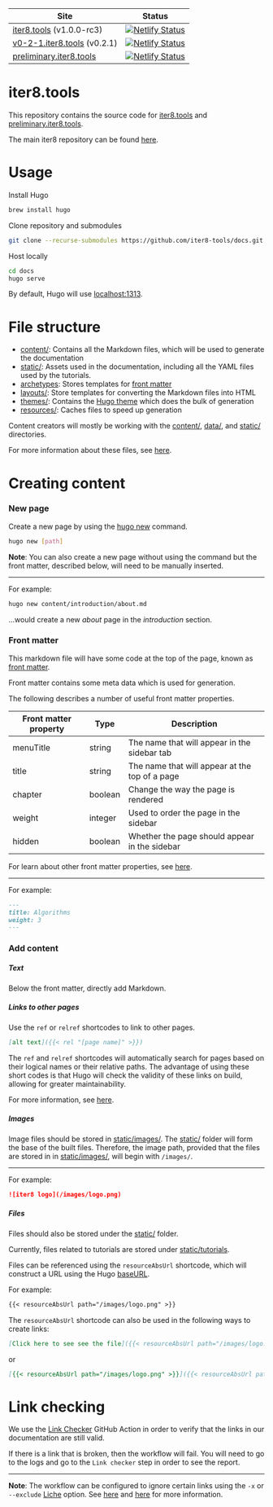 | Site | Status
|------|-------
| [iter8.tools](https://iter8.tools) (v1.0.0-rc3) | [![Netlify Status](https://api.netlify.com/api/v1/badges/5e3faba2-d2ae-4252-b829-b9cb639bc5df/deploy-status)](https://app.netlify.com/sites/iter8/deploys)
| [v0-2-1.iter8.tools](https://v0-2-1.iter8.tools) (v0.2.1) | [![Netlify Status](https://api.netlify.com/api/v1/badges/2cf9563c-c421-4f95-9f95-962d1920abc7/deploy-status)](https://app.netlify.com/sites/vigilant-euler-f4a765/deploys)
| [preliminary.iter8.tools](https://preliminary.iter8.tools) | [![Netlify Status](https://api.netlify.com/api/v1/badges/8e53cd9b-0cf4-4b3b-8db6-dee596b99bf1/deploy-status)](https://app.netlify.com/sites/preliminary-iter8/deploys)

# iter8.tools

This repository contains the source code for [iter8.tools](https://iter8.tools) and
[preliminary.iter8.tools](https://preliminary.iter8.tools).

The main iter8 repository can be found [here](https://github.com/iter8-tools/iter8).

# Usage

Install Hugo

```bash
brew install hugo
```

Clone repository and submodules

```bash
git clone --recurse-submodules https://github.com/iter8-tools/docs.git
```

Host locally

```bash
cd docs
hugo serve
```

By default, Hugo will use [localhost:1313](localhost:1313).

# File structure

* [content/](content/): Contains all the Markdown files, which will be used to generate the documentation
* [static/](static/): Assets used in the documentation, including all the YAML files used by the tutorials.
* [archetypes](archetypes): Stores templates for [front matter](https://gohugo.io/content-management/front-matter/)
* [layouts/](layouts): Store templates for converting the Markdown files into HTML
* [themes/](themes): Contains the [Hugo theme](https://themes.gohugo.io/) which does the bulk of generation
* [resources/](resources): Caches files to speed up generation

Content creators will mostly be working with the [content/](content/), [data/](data/), and [static/](static/) directories.

For more information about these files, see [here](https://gohugo.io/getting-started/directory-structure/).

# Creating content

### New page

Create a new page by using the [hugo new](https://gohugo.io/commands/hugo_new/) command.

```bash
hugo new [path]
```

**Note**: You can also create a new page without using the command but the front matter, described below, will need to be manually inserted.

***

For example:

```bash
hugo new content/introduction/about.md
```

...would create a new _about_ page in the _introduction_ section.

### Front matter

This markdown file will have some code at the top of the page, known as [front matter](https://gohugo.io/content-management/front-matter/).

Front matter contains some meta data which is used for generation.

The following describes a number of useful front matter properties.

| Front matter property | Type | Description
|-----------------------|------|------------
| menuTitle | string | The name that will appear in the sidebar tab
| title | string | The name that will appear at the top of a page
| chapter | boolean | Change the way the page is rendered
| weight | integer | Used to order the page in the sidebar
| hidden | boolean | Whether the page should appear in the sidebar

For learn about other front matter properties, see [here](https://themes.gohugo.io//theme/hugo-theme-learn/en/cont/pages/#front-matter-configuration).

***

For example:

```md
---
title: Algorithms
weight: 3
---
```

### Add content

##### Text

Below the front matter, directly add Markdown.

##### Links to other pages

Use the `ref` or `relref` shortcodes to link to other pages.

```md
[alt text]({{< rel "[page name]" >}})
```

The `ref` and `relref` shortcodes will automatically search for pages based on their logical names or their relative paths. The advantage of using these short codes is that Hugo will check the validity of these links on build, allowing for greater maintainability.

For more information, see [here](https://gohugo.io/content-management/shortcodes/#ref-and-relref).
                                               
##### Images

Image files should be stored in [static/images/](static/images/). The [static/](static/) folder will form the base of the built files. Therefore, the image path, provided that the files are stored in in [static/images/](static/images/), will begin with `/images/`.

***

For example:

```md
![iter8 logo](/images/logo.png)
```

##### Files

Files should also be stored under the [static/](static/) folder.

Currently, files related to tutorials are stored under [static/tutorials](static/tutorials).

Files can be referenced using the `resourceAbsUrl` shortcode, which will construct a URL using the Hugo [baseURL](https://gohugo.io/getting-started/configuration/#all-configuration-settings).

For example:

```md
{{< resourceAbsUrl path="/images/logo.png" >}}
```

The `resourceAbsUrl` shortcode can also be used in the following ways to create links:

```md
[Click here to see see the file]({{< resourceAbsUrl path="/images/logo.png" >}})
```

or

```md
[{{< resourceAbsUrl path="/images/logo.png" >}}]({{< resourceAbsUrl path="/images/logo.png" >}})
```

# Link checking

We use the [Link Checker](https://github.com/marketplace/actions/link-checker) GitHub Action in order to verify that the links in our documentation are still valid.

If there is a link that is broken, then the workflow will fail. You will need to go to the logs and go to the `Link checker` step in order to see the report.

***

**Note**: The workflow can be configured to ignore certain links using the `-x` or `--exclude` [Liche](https://github.com/raviqqe/liche) option. See [here](https://github.com/marketplace/actions/link-checker#usage) and [here](https://github.com/raviqqe/liche#usage) for more information.